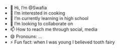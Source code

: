 - 👋 Hi, I’m @Swafia
- 👀 I’m interested in cooking
- 🌱 I’m currently learning in high school 
- 💞️ I’m looking to collaborate on 
- 📫 How to reach me through social, media 
- 😄 Pronouns: ...
- ⚡ Fun fact: when I was young I believed tooth fairy

<!---
Swafia/Swafia is a ✨ special ✨ repository because its `README.md` (this file) appears on your GitHub profile.
You can click the Preview link to take a look at your changes.
--->
